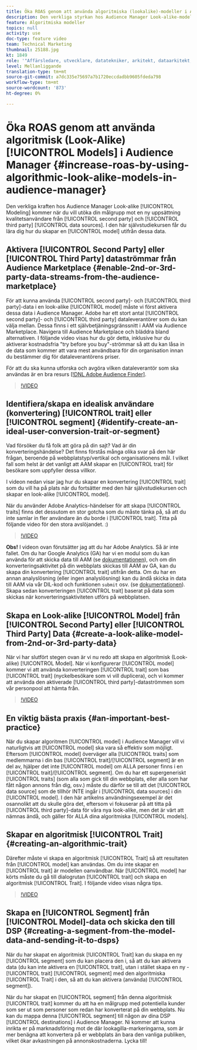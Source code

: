 ```yaml
---
title: Öka ROAS genom att använda algoritmiska (lookalike)-modeller i Audience Manager
description: Den verkliga styrkan hos Audience Manager Look-alike-modellering kommer när ni vill utöka er baslinjepublik mot en ny uppsättning kvalitetsanvändare från datakällor från andra och tredje part. I den här självstudiekursen lär du dig hur du skapar en modell utifrån dessa data.
feature: Algoritmiska modeller
topics: null
activity: use
doc-type: feature video
team: Technical Marketing
thumbnail: 25188.jpg
kt: 1849
role: '"Affärsledare, utvecklare, datatekniker, arkitekt, dataarkitekt, administratör, ledare"'
level: Mellanliggande
translation-type: tm+mt
source-git-commit: a7dc335e75697a7b1720eccdadbb9605fdeda798
workflow-type: tm+mt
source-wordcount: '873'
ht-degree: 0%

---
```



# Öka ROAS genom att använda algoritmisk (Look-Alike) [!UICONTROL Models] i Audience Manager {#increase-roas-by-using-algorithmic-look-alike-models-in-audience-manager}

Den verkliga kraften hos Audience Manager Look-alike [!UICONTROL Modeling] kommer när du vill utöka din målgrupp mot en ny uppsättning kvalitetsanvändare från [!UICONTROL second party] och [!UICONTROL third party] [!UICONTROL data sources]. I den här självstudiekursen får du lära dig hur du skapar en [!UICONTROL model] utifrån dessa data.

## Aktivera [!UICONTROL Second Party] eller [!UICONTROL Third Party] dataströmmar från Audience Marketplace {#enable-2nd-or-3rd-party-data-streams-from-the-audience-marketplace}

För att kunna använda [!UICONTROL second party]- och [!UICONTROL third party]-data i en look-alike [!UICONTROL model] måste vi först aktivera dessa data i Audience Manager. Adobe har ett stort antal [!UICONTROL second party]- och [!UICONTROL third party] dataleverantörer som du kan välja mellan. Dessa finns i ett självbetjäningsgränssnitt i AAM via Audience Marketplace. Navigera till Audience Marketplace och bläddra bland alternativen. I följande video visas hur du gör detta, inklusive hur du aktiverar kostnadsfria &quot;try before you buy&quot;-strömmar så att du kan låsa in de data som kommer att vara mest användbara för din organisation innan du bestämmer dig för dataleverantörens priser.

För att du ska kunna utforska och avgöra vilken dataleverantör som ska användas är en bra resurs [[!DNL Adobe Audience Finder]](https://www.adobe-audience-finder.com/).

>[!VIDEO](https://video.tv.adobe.com/v/25188/?quality=12)

## Identifiera/skapa en idealisk användare (konvertering) [!UICONTROL trait] eller [!UICONTROL segment] {#identify-create-an-ideal-user-conversion-trait-or-segment}

Vad försöker du få folk att göra på din sajt? Vad är din konverteringshändelse? Det finns förstås många olika svar på den här frågan, beroende på webbplatstyp/vertikal och organisationens mål. I vilket fall som helst är det vanligt att AAM skapar en [!UICONTROL trait] för besökare som uppfyller dessa villkor.

I videon nedan visar jag hur du skapar en konvertering [!UICONTROL trait] som du vill ha på plats när du fortsätter med den här självstudiekursen och skapar en look-alike [!UICONTROL model].

När du använder Adobe Analytics-händelser för att skapa [!UICONTROL traits] finns det dessutom en stor gotcha som du måste tänka på, så att du inte samlar in fler användare än du borde i [!UICONTROL trait]. Titta på följande video för den stora avslöjandet. :)

>[!VIDEO](https://video.tv.adobe.com/v/23431/?quality=12)

**Obs!** I videon ovan förutsätter jag att du har Adobe Analytics. Så är inte fallet. Om du har Google Analytics (GA) har vi en modul som du kan använda för att skicka data till AAM (se [dokumentationen](https://marketing.adobe.com/resources/help/en_US/aam/dil-google-universal-analytics.html)), och om din konverteringsaktivitet på din webbplats skickas till AAM av GA, kan du skapa din konvertering [!UICONTROL trait] utifrån detta. Om du har en annan analyslösning (eller ingen analyslösning) kan du ändå skicka in data till AAM via vår DIL-kod och funktionen `submit` osv. (se [dokumentationen](https://marketing.adobe.com/resources/help/en_US/aam/c_dil.html)). Skapa sedan konverteringen [!UICONTROL trait] baserat på data som skickas när konverteringsaktiviteten utförs på webbplatsen.

## Skapa en Look-alike [!UICONTROL Model] från [!UICONTROL Second Party] eller [!UICONTROL Third Party] Data {#create-a-look-alike-model-from-2nd-or-3rd-party-data}

När vi har slutfört stegen ovan är vi nu redo att skapa en algoritmisk (Look-alike) [!UICONTROL Model]. När vi konfigurerar [!UICONTROL model] kommer vi att använda konverteringen [!UICONTROL trait] som bas [!UICONTROL trait] (nyckelbesökare som vi vill duplicera), och vi kommer att använda den aktiverade [!UICONTROL third party]-dataströmmen som vår personpool att hämta från.

>[!VIDEO](https://video.tv.adobe.com/v/25190/?quality-12)

## En viktig bästa praxis {#an-important-best-practice}

När du skapar algoritmen [!UICONTROL model] i Audience Manager vill vi naturligtvis att [!UICONTROL model] ska vara så effektiv som möjligt. Eftersom [!UICONTROL model] överväger alla [!UICONTROL traits] som medlemmarna i din bas [!UICONTROL trait]/[!UICONTROL segment] är en del av, hjälper det inte [!UICONTROL model] om ALLA personer finns i en [!UICONTROL trait]/[!UICONTROL segment]. Om du har ett supergeneriskt [!UICONTROL traits] (som alla som gick till din webbplats, eller alla som har fått någon annons från dig, osv.) måste du därför se till att det [!UICONTROL data source] som de tillhör INTE ingår i [!UICONTROL data sources] i din [!UICONTROL model]. I den här artikelns användningsexempel är det osannolikt att du skulle göra det, eftersom vi fokuserar på att titta på [!UICONTROL third party]-data för våra nya look-alike, men det är värt att nämnas ändå, och gäller för ALLA dina algoritmiska [!UICONTROL models].

## Skapar en algoritmisk [!UICONTROL Trait] {#creating-an-algorithmic-trait}

Därefter måste vi skapa en algoritmisk [!UICONTROL Trait] så att resultaten från [!UICONTROL model] kan användas. Om du inte skapar en [!UICONTROL trait] är modellen oanvändbar. När [!UICONTROL model] har körts måste du gå till dialogrutan [!UICONTROL trait] och skapa en algoritmisk [!UICONTROL Trait]. I följande video visas några tips.

>[!VIDEO](https://video.tv.adobe.com/v/25191/?quality=12)

## Skapa en [!UICONTROL Segment] från [!UICONTROL Model]-data och skicka den till DSP {#creating-a-segment-from-the-model-data-and-sending-it-to-dsps}

När du har skapat en algoritmisk [!UICONTROL Trait] kan du skapa en ny [!UICONTROL segment] som du kan placera den i, så att du kan aktivera data (du kan inte aktivera en [!UICONTROL trait], utan i stället skapa en ny -[!UICONTROL trait] [!UICONTROL segment] med den algoritmiska [!UICONTROL Trait] i den, så att du kan aktivera (använda) [!UICONTROL segment]).

När du har skapat en [!UICONTROL segment] från denna algoritmisk [!UICONTROL trait] kommer du att ha en målgrupp med potentiella kunder som ser ut som personer som redan har konverterat på din webbplats. Nu kan du mappa denna [!UICONTROL segment] till någon av dina DSP [!UICONTROL destinations] i Audience Manager. Ni kommer att kunna inrikta er på marknadsföring mot de där lookagilla-markeringarna, som är mer benägna att konvertera på er webbplats än bara den vanliga publiken, vilket ökar avkastningen på annonskostnaderna. Lycka till!
